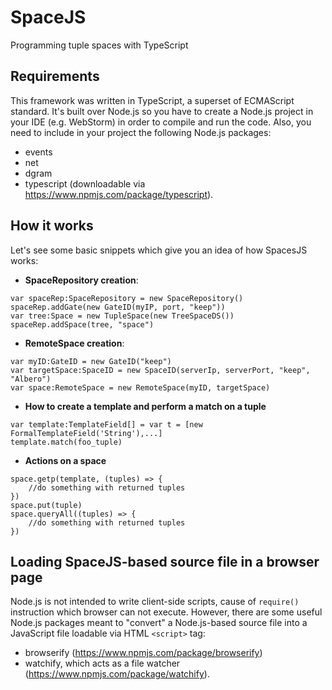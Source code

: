 # SpaceJS
Programming tuple spaces with TypeScript

## Requirements
This framework was written in TypeScript, a superset of ECMAScript standard. It's built over Node.js so you have to create a Node.js project in your IDE (e.g. WebStorm) in order to compile and run the code. Also, you need to include in your project the following Node.js packages:
* events
* net
* dgram
* typescript (downloadable via https://www.npmjs.com/package/typescript).

## How it works
Let's see some basic snippets which give you an idea of how SpacesJS works:
* **SpaceRepository creation**: 
```
var spaceRep:SpaceRepository = new SpaceRepository()
spaceRep.addGate(new GateID(myIP, port, "keep"))
var tree:Space = new TupleSpace(new TreeSpaceDS())
spaceRep.addSpace(tree, "space")
```
* **RemoteSpace creation**:
```
var myID:GateID = new GateID("keep")
var targetSpace:SpaceID = new SpaceID(serverIp, serverPort, "keep", "Albero")
var space:RemoteSpace = new RemoteSpace(myID, targetSpace)
```
* **How to create a template and perform a match on a tuple**
```
var template:TemplateField[] = var t = [new FormalTemplateField('String'),...]
template.match(foo_tuple)
```

* **Actions on a space**
```
space.getp(template, (tuples) => {
    //do something with returned tuples
})
space.put(tuple)
space.queryAll((tuples) => {
    //do something with returned tuples
})
```

## Loading SpaceJS-based source file in a browser page
Node.js is not intended to write client-side scripts, cause of `require()` instruction which browser can not execute. However, there are some useful Node.js packages meant to "convert" a Node.js-based source file into a JavaScript file loadable via HTML `<script>` tag:
* browserify (https://www.npmjs.com/package/browserify)
* watchify, which acts as a file watcher (https://www.npmjs.com/package/watchify).


